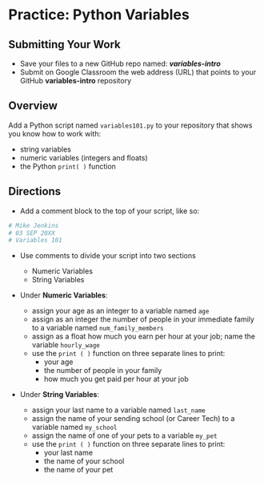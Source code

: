 ﻿# Practice: Python Variables 

## Submitting Your Work
 - Save your files to a new GitHub repo named: ***variables-intro***
 - Submit on Google Classroom the web address (URL) that points to your GitHub **variables-intro** repository

## Overview

Add a Python script named `variables101.py` to your repository that shows you know how to work with:
 - string variables
 - numeric variables (integers and floats)
 - the Python `print( )` function

## Directions

 - Add a comment block to the top of your script, like so:
 ```python
# Mike Jenkins
# 03 SEP 20XX
# Variables 101
```
- Use comments to divide your script into two sections
   - Numeric Variables
   - String Variables

- Under **Numeric Variables**:
  -  assign your age as an integer to a variable named `age`
  -  assign as an integer the number of people in your immediate family to a variable named `num_family_members`
  -  assign as a float how much you earn per hour at your job; name the variable `hourly_wage`
  -  use the `print ( )` function on three separate lines to print:
     - your age
     - the number of people in your family
     - how much you get paid per hour at your job

- Under **String Variables**:
  -  assign your last name to a variable named `last_name`
  -  assign the name of your sending school (or Career Tech) to a variable named `my_school`
  -  assign the name of one of your pets to a variable `my_pet`
  -  use the `print ( )` function on three separate lines to print:
     - your last name
     - the name of your school
     - the name of your pet





